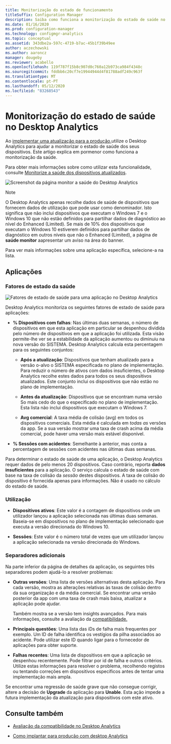 ```yaml
---
title: Monitorização do estado de funcionamento
titleSuffix: Configuration Manager
description: Saiba como funciona a monitorização do estado de saúde no Desktop Analytics.
ms.date: 01/16/2020
ms.prod: configuration-manager
ms.technology: configmgr-analytics
ms.topic: conceptual
ms.assetid: 343dbe2a-597c-4719-b7ac-45b1f39b49ee
author: aczechowski
ms.author: aaroncz
manager: dougeby
ms.reviewer: acabello
ms.openlocfilehash: 119f787f15b8c907d0c760a12b973ca984f4348c
ms.sourcegitcommit: fddbb6c20cf7e19944944d4f81788adf249c963f
ms.translationtype: MT
ms.contentlocale: pt-PT
ms.lasthandoff: 05/12/2020
ms.locfileid: "83268543"
---
```

# <a name="health-status-monitoring-in-desktop-analytics"></a>Monitorização do estado de saúde no Desktop Analytics

Ao [implementar uma atualização para a produção,](deploy-prod.md)utilize o Desktop Analytics para ajudar a monitorizar o estado de saúde dos seus dispositivos. Este artigo explica em pormenor como funciona a monitorização da saúde.

Para obter mais informações sobre como utilizar esta funcionalidade, consulte [Monitorize a saúde dos dispositivos atualizados](deploy-prod.md#bkmk_monitor).

![Screenshot da página monitor a saúde do Desktop Analytics](media/monitor-health.png)

> [!NOTE]  
> O Desktop Analytics apenas recolhe dados de saúde de dispositivos que fornecem dados de utilização que pode usar como denominador. Isto significa que não inclui dispositivos que executam o Windows 7 e o Windows 10 que não estão definidos para partilhar dados de diagnóstico ao nível do Enhanced (Limited). Se mais de 10% dos dispositivos que executam o Windows 10 estiverem definidos para partilhar dados de diagnóstico em outros níveis que não o Enhanced (Limited), a página de **saúde monitor** aapresentar um aviso na área do banner.  

Para ver mais informações sobre uma aplicação específica, selecione-a na lista.

## <a name="apps"></a>Aplicações

### <a name="health-status-factors"></a>Fatores de estado da saúde

![Fatores de estado de saúde para uma aplicação no Desktop Analytics](media/monitor-health-status-factors.png)

Desktop Analytics monitoriza os seguintes fatores de estado de saúde para aplicações:

- **% Dispositivos com falhas**: Nas últimas duas semanas, o número de dispositivos em que esta aplicação em particular se despenhou dividida pelo número de dispositivos em que a aplicação foi utilizada. Esta visão permite-lhe ver se a estabilidade da aplicação aumentou ou diminuiu na nova versão do SISTEMA. Desktop Analytics calcula esta percentagem para os seguintes conjuntos:  

  - **Após a atualização**: Dispositivos que tenham atualizado para a versão o-alvo o SISTEMA especificada no plano de implementação. Para reduzir o número de ativos com dados insuficientes, o Desktop Analytics recolhe estes dados para todos os seus dispositivos atualizados. Este conjunto inclui os dispositivos que não estão no plano de implementação.  

  - **Antes da atualização**: Dispositivos que se encontram numa versão So mais cedo do que o especificado no plano de implementação. Esta lista não inclui dispositivos que executam o Windows 7.  

  - **Avg comercial**: A taxa média de colisão (avg) em todos os dispositivos comerciais. Esta média é calculada em *todas as* versões da app. Se a sua versão mostrar uma taxa de crash acima da média comercial, pode haver uma versão mais estável disponível.  

- **% Sessões com acidentes**: Semelhante à anterior, mas conta a percentagem de sessões com acidentes nas últimas duas semanas.  

Para determinar o estado de saúde de uma aplicação, o Desktop Analytics requer dados de pelo menos 20 dispositivos. Caso contrário, reporta **dados insuficientes** para a aplicação. O serviço calcula o estado de saúde com base na taxa de colisão da *sessão* destes dispositivos. A taxa de colisão do dispositivo é fornecida apenas para informações. Não é usado no cálculo do estado de saúde.

### <a name="usage"></a>Utilização

<!-- 5533890 -->

- **Dispositivos ativos**: Este valor é a contagem de dispositivos onde um utilizador lançou a aplicação selecionada nas últimas duas semanas. Baseia-se em dispositivos no plano de implementação selecionado que executa a versão direcionada do Windows 10.

- **Sessões**: Este valor é o número total de vezes que um utilizador lançou a aplicação selecionada na versão direcionada do Windows.

### <a name="additional-tabs"></a>Separadores adicionais

Na parte inferior da página de detalhes da aplicação, os seguintes três separadores podem ajudá-lo a resolver problemas:

- **Outras versões**: Uma lista de versões alternativas desta aplicação. Para cada versão, mostra as alterações relativas às taxas de colisão dentro da sua organização e da média comercial. Se encontrar uma versão posterior da app com uma taxa de crash mais baixa, atualizar a aplicação pode ajudar.  

    Também mostra se a versão tem insights avançados. Para mais informações, consulte a avaliação da [compatibilidade.](compat-assessment.md)  

- **Principais questões**: Uma lista das iDs de falha mais frequentes por exemplo. Um ID de falha identifica os vestígios da pilha associados ao acidente. Pode utilizar este ID quando ligar para o fornecedor de aplicações para obter suporte.  

- **Falhas recentes**: Uma lista de dispositivos em que a aplicação se despenhou recentemente. Pode filtrar por id de falha e outros critérios. Utilize estas informações para resolver o problema, recolhendo registos ou tentando correções em dispositivos específicos antes de tentar uma implementação mais ampla.  

Se encontrar uma regressão de saúde grave que não consegue corrigir, altere a decisão de **Upgrade** da aplicação para **Unable**. Esta ação impede a futura implementação da atualização para dispositivos com este ativo.

## <a name="see-also"></a>Consulte também

- [Avaliação da compatibilidade no Desktop Analytics](compat-assessment.md)  

- [Como implantar para produção com desktop Analytics](deploy-prod.md)  
